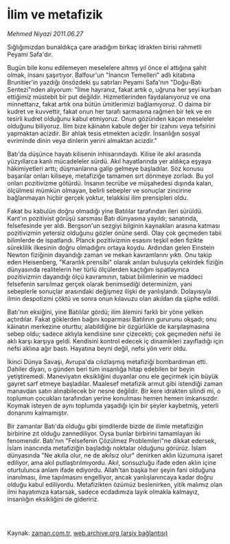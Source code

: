 # İlim ve metafizik

*Mehmed Niyazi 2011.06.27*

<td class="columnist-detail">
<p>Sığlığımızdan bunaldıkça çare aradığım birkaç idrakten birisi rahmetli Peyami Safa'dır.</p>
<p>
<div id="haberMetinDiv">
<p> Bugün bile konu edilemeyen meselelere altmış yıl önce el attığına şahit olmak, insanı şaşırtıyor. Balfour'un "İnancın Temelleri" adlı kitabına Brunitier'in yazdığı önsözdeki şu satırları Peyami Safa'nın "Doğu-Batı Sentezi"nden alıyorum: "İlme hayranız, fakat artık o, uğruna her şeyi kurban ettiğimiz müstebit bir put değildir. Hizmetlerinden faydalanıyoruz ve ona minnettarız, fakat artık ona bütün ümitlerimizi bağlamıyoruz. O daima bir kudret ve kuvvettir, fakat onun her tarafı sarmasına rağmen bir tek ve en tesirli kudret olduğunu kabul etmiyoruz. Onun gözünden kaçan meseleler olduğunu biliyoruz. İlim bize kâinatın kabule değer bir izahını veya tefsirini yapmaktan acizdir. Bir ahlak tesis etmekten acizdir. İnsanlığın sosyal evriminde dinin veya dinlerin yerini almaktan acizdir."
<p>Batı'da düşünce hayatı kilisenin inhisarındaydı. Kilise ile akıl arasında yüzyıllarca kanlı mücadeleler sürdü. Akıl hayatlarında yer aldıkça eşyaya hâkimiyetleri arttı; düşmanlarına galip gelmeye başladılar. Söz konusu başarılar onları kiliseye, metafiziğe tamamen sırt dönmeye zorladı. Bu yol onları pozitivizme götürdü. İnsanın tecrübe ve müşahedesi dışında kalan, ölçülmesi mümkün olmayan, belirli sebepler ve sonuçlar zincirine bağlanmayan hiçbir gerçek yoktur, telakkisi ilim prensipleri oldu.
<p>Fakat bu kabulün doğru olmadığı yine Batılılar tarafından ileri sürüldü. Kant'ın pozitivist görüşü sarsması Batı dünyasına yayıldı; sanatında, felsefesinde yer aldı. Bergson'un sezgiyi bilginin kaynakları arasına katması pozitivizmin yetersiz olduğunu gözler önüne serdi. Olay çok geçmeden tabii bilimlerde de ispatlandı. Planck pozitivizmin esasını teşkil eden fizikte süreklilik ilkesinin doğru olmadığını ortaya koydu. Ardından gelen Einstein Newton fiziğinin dayandığı zaman ve mekan kavramlarını yıktı. Onu takip eden Heisenberg, "Karanlık prensibi" olarak anılan buluşuyla çekirdek fiziğin dünyasında realitelerin her türlü ölçülerden kaçtığını ispatlayınca pozitivizmin dayandığı ölçü kavramının, tabiat bilimlerinin ve maddeci felsefenin sarsılmaz gerçek olarak benimsediği determinizm, yani sebeplerle sonuçlar arasındaki değişmez ilişki de yanlışlandı. Dolayısıyla ilmin despotizmi çöktü ve sonra onun kılavuzu olan akıldan da şüphe edildi.
<p>Batı'nın eksiğini, yine Batılılar gördü; ilim âlemini farklı bir yöne yelken açtırdılar. Fakat göklerden bağını koparması Batılının gururunu okşadı; onu kâinatın merkezine oturttu; alabildiğine bir özgürlükle de karşılaşmasına sebep oldu; sadece aklıyla kendisine sınır çizecekti; çok geçmeden nefsi ile aklı karşı karşıya geldi. Kendisini kontrol edecek iç dinamikleri zayıfladığı için nefsi aklına ağır bastı. Hayatına beyni değil, nefsi yön verir oldu.
<p>İkinci Dünya Savaşı, Avrupa'da cılızlaşmış metafiziği bombardıman etti. Dahiler diyarı, o günden beri tüm insanlığa hitap edebilen bir beyin yetiştiremedi. Maneviyatın eksikliğini duyanlar onu ele geçirmek için büyük gayret sarf etmeye başladılar. Maalesef metafizik armut gibi istendiği zaman manavdan satın alınabilecek bir nesne değildir. Bir kere idrakten silindi mi, o toplumun çocukları tarafından yerine konulması hemen hemen imkansızdır. Koymak isteyen de aynı toplumda yaşadığı için bir şeyler kaybetmiş, yeterli donanımı kalmamıştır.
<p>Bir zamanlar Batı'da olduğu gibi şimdilerde bizde de ilimle metafiziğin birbirine zıt olduğu zannediliyor. Oysa bunlar birbirini tamamlayan iki fenomendir. Batı'nın "Felsefenin Çözülmez Problemleri"ne dikkat edersek, İslam inancında metafiziğin başladığı noktalar olduğunu görürüz. İslam dünyasında "Ne akılla olur, ne de akılsız olur" denirken aklın lüzumuna işaret ediliyor, ama akıl putlaştırılmıyordu. Akıl, sonsuzluğu ifade eden aklın içine oturtulunca anlam ifade ediyordu. Allah'tan başka her şeyin fani olduğuna inanılması, ilme tapılmasını engelliyor, ancak yanlışlanıncaya kadar doğru olduğu kabul ediliyordu. Metafizikten özümüz beslenirken, yitik malımız olan ilmi hayatımıza katarsak, sadece ecdadımıza layık olmakla kalmayız, insanlığın eksikliğini de gideririz. </p></p></p></p></p></p></div>
</p>


<p><br>
		 </br></p></td>

Kaynak: [zaman.com.tr](http://zaman.com.tr/yazar.do?yazino=1151487), [web.archive.org (arşiv bağlantısı)](http://web.archive.org/web/20110915092555/http://www.zaman.com.tr:80/yazar.do?yazino=1151487)
